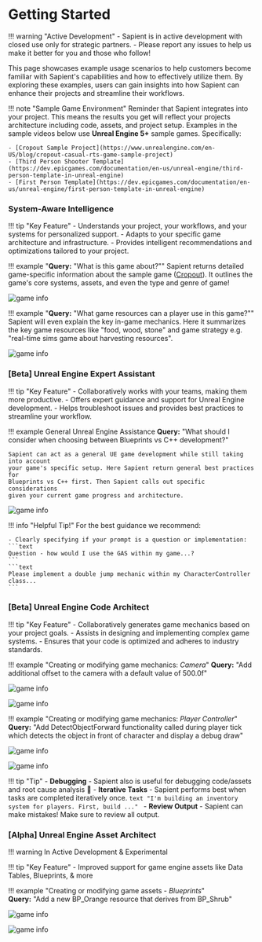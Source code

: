 # Getting Started

!!! warning "Active Development"
    - Sapient is in active development with closed use only for strategic partners. 
    - Please report any issues to help us make it better for you and those who follow!

This page showcases example usage scenarios to help customers become familiar with Sapient's capabilities and how to effectively utilize them. By exploring these examples, users can gain insights into how Sapient can enhance their projects and streamline their workflows.

!!! note "Sample Game Environment"
    Reminder that Sapient integrates into your project. This means the results you get will reflect your projects architecture including code, assets, and project setup. Examples in the sample videos below use **Unreal Engine 5+** sample games. Specifically:

    - [Cropout Sample Project](https://www.unrealengine.com/en-US/blog/cropout-casual-rts-game-sample-project)
    - [Third Person Shooter Template](https://dev.epicgames.com/documentation/en-us/unreal-engine/third-person-template-in-unreal-engine)
    - [First Person Template](https://dev.epicgames.com/documentation/en-us/unreal-engine/first-person-template-in-unreal-engine)

### System-Aware Intelligence

!!! tip "Key Feature"
    - Understands your project, your workflows, and your systems for personalized support.
    - Adapts to your specific game architecture and infrastructure.
    - Provides intelligent recommendations and optimizations tailored to your project.

!!! example "**Query:** "What is this game about?""
    Sapient returns detailed game-specific information about the sample game ([Cropout](https://www.unrealengine.com/en-US/blog/cropout-casual-rts-game-sample-project)).
    It outlines the game's core systems, assets, and even the type and genre of game!

![game info](assets/images/system_aware-game_info.png)

!!! example "**Query:** "What game resources can a player use in this game?""
    Sapient will even explain the key in-game mechanics. Here it
    summarizes the key game resources like "food, wood, stone" and game
    strategy e.g. "real-time sims game about harvesting resources". 

![game info](assets/images/system_aware-game_resources.png)

### [Beta] Unreal Engine Expert Assistant

!!! tip "Key Feature"
    - Collaboratively works with your teams, making them more productive.
    - Offers expert guidance and support for Unreal Engine development.
    - Helps troubleshoot issues and provides best practices to streamline your workflow.

!!! example General Unreal Engine Assistance
    **Query:** "What should I consider when choosing between Blueprints vs C++ development?"
    
    Sapient can act as a general UE game development while still taking into account
    your game's specific setup. Here Sapient return general best practices for 
    Blueprints vs C++ first. Then Sapient calls out specific considerations
    given your current game progress and architecture.

![game info](assets/images/ue_assistant-bp_vs_cpp.png)

!!! info "Helpful Tip!"
    For the best guidance we recommend:

    - Clearly specifying if your prompt is a question or implementation:
    ```text 
    Question - how would I use the GAS within my game...?    
    ```
    ```text
    Please implement a double jump mechanic within my CharacterController class...
    ```


### [Beta] Unreal Engine Code Architect

!!! tip "Key Feature"
    - Collaboratively generates game mechanics based on your project goals.
    - Assists in designing and implementing complex game systems.
    - Ensures that your code is optimized and adheres to industry standards.

!!! example "Creating or modifying game mechanics: *Camera*" 
    **Query:** "Add additional offset to the camera with a default value of 500.0f"

![game info](assets/images/code_copilot-camera_p1.png)

![game info](assets/images/code_copilot-camera_p2.png)

!!! example "Creating or modifying game mechanics: *Player Controller*" 
    **Query:** "Add DetectObjectForward functionality called during player tick which detects the object in front of character and display a debug draw"

![game info](assets/images/code_copilot-detectfwd_p1.png)

![game info](assets/images/code_copilot-detectfwd_p2.png)

!!! tip "Tip"
    - **Debugging** - Sapient also is useful for debugging code/assets and root cause analysis 🤗
    - **Iterative Tasks** - Sapient performs best when tasks are completed iteratively once.
    ```text
     "I'm building an inventory system for players. First, build ..."
    ```
    - **Review Output** - Sapient can make mistakes! Make sure to review all output. 

### [Alpha] Unreal Engine Asset Architect

!!! warning In Active Development & Experimental

!!! tip "Key Feature"
    - Improved support for game engine assets like Data Tables, Blueprints, & more 
  
!!! example "Creating or modifying game assets - *Blueprints*"  
    **Query:** "Add a new BP_Orange resource that derives from BP_Shrub"

![game info](assets/images/asset_copilot-bp_p1.png)

![game info](assets/images/asset_copilot-bp_p2.png)
